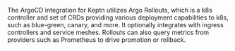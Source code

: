 The ArgoCD integration for Keptn utilizes Argo Rollouts, which is a k8s controller and set of CRDs providing various deployment capabilities to k8s, such as blue-green, canary, and more. It optionally integrates with ingress controllers and service meshes. Rollouts can also query metrics from providers such as Prometheus to drive promotion or rollback. 

